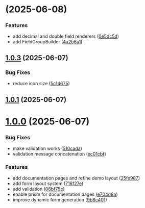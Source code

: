 # [](https://github.com/phmatray/FormCraft/compare/v1.0.3...v) (2025-06-08)


### Features

* add decimal and double field renderers ([0e5dc5d](https://github.com/phmatray/FormCraft/commit/0e5dc5d78ab3d5bf0f0cb502e7b1ba37a07e5c64))
* add FieldGroupBuilder ([4a2b6a1](https://github.com/phmatray/FormCraft/commit/4a2b6a13d7d2cdfa736438f8cb52d7d53958ac1f))



## [1.0.3](https://github.com/phmatray/FormCraft/compare/v1.0.1...v1.0.3) (2025-06-07)


### Bug Fixes

* reduce icon size ([5c14675](https://github.com/phmatray/FormCraft/commit/5c146753c809cdda023da1ee3dc1d5f75c82800c))



## [1.0.1](https://github.com/phmatray/FormCraft/compare/v1.0.0...v1.0.1) (2025-06-07)



# [1.0.0](https://github.com/phmatray/FormCraft/compare/06bf75c0469767d67e71ec2580c25b2369568c50...v1.0.0) (2025-06-07)


### Bug Fixes

* make validation works ([510cada](https://github.com/phmatray/FormCraft/commit/510cada194a8928295a74781e10682b05ececa5a))
* validation message concatenation ([ec01cbf](https://github.com/phmatray/FormCraft/commit/ec01cbf6c780106ed18536ec3780def256bd39f3))


### Features

* add documentation pages and refine demo layout ([25fe987](https://github.com/phmatray/FormCraft/commit/25fe9878d4635292e5bf59b29b244cbe5dd2eb8a))
* add form layout system ([716f27e](https://github.com/phmatray/FormCraft/commit/716f27efd06e73d418bb7021d561d30be17fc67c))
* add validation ([06bf75c](https://github.com/phmatray/FormCraft/commit/06bf75c0469767d67e71ec2580c25b2369568c50))
* enable prism for documentation pages ([e704d8a](https://github.com/phmatray/FormCraft/commit/e704d8a1922ad64e722e0b4106677be459fc0ea4))
* improve dynamic form generation ([9b8c401](https://github.com/phmatray/FormCraft/commit/9b8c401ab9a23a9f3590fc61dc04c514b35ca66f))



